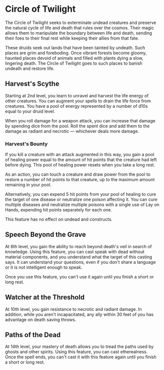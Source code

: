# Circle of Twilight
The Circle of Twilight seeks to exterminate undead creatures and preserve the natural cycle of life and death that rules over the cosmos. Their magic allows them to manipulate the boundary between life and death, sending their foes to their final rest while keeping their allies from that fate.

These druids seek out lands that have been tainted by undeath. Such places are grim and foreboding. Once vibrant forests become gloomy, haunted places devoid of animals and filled with plants dying a slow, lingering death. The Circle of Twilight goes to such places to banish undeath and restore life.

## Harvest's Scythe
Starting at 2nd level, you learn to unravel and harvest the life energy of other creatures. You can augment your spells to drain the life force from creatures. You have a pool of energy represented by a number of d10s equal to your druid level.

When you roll damage for a weapon attack, you can increase that damage by spending dice from the pool. Roll the spent dice and add them to the damage as radiant and necrotic — whichever deals more damage.

### Harvest's Bounty
If you kill a creature with an attack augmented in this way, you gain a pool of healing power equal to the amount of hit points that the creature had left before dying. This pool of healing power resets when you take a long rest.

As an action, you can touch a creature and draw power from the pool to restore a number of hit points to that creature, up to the maximum amount remaining in your pool.

Alternatively, you can expend 5 hit points from your pool of healing to cure the target of one disease or neutralize one poison affecting it. You can cure multiple diseases and neutralize multiple poisons with a single use of Lay on Hands, expending hit points separately for each one.

This feature has no effect on undead and constructs.

## Speech Beyond the Grave
At 6th level, you gain the ability to reach beyond death's veil in search of knowledge. Using this feature, you can cast speak with dead without material components, and you understand what the target of this casting says. It can understand your questions, even if you don't share a language or it is not intelligent enough to speak.

Once you use this feature, you can't use it again until you finish a short or long rest.

## Watcher at the Threshold
At 10th level, you gain resistance to necrotic and radiant damage. In addition, while you aren't incapacitated, any ally within 30 feet of you has advantage on death saving throws.

## Paths of the Dead
At 14th level, your mastery of death allows you to tread the paths used by ghosts and other spirits. Using this feature, you can cast etherealness. Once the spell ends, you can't cast it with this feature again until you finish a short or long rest.